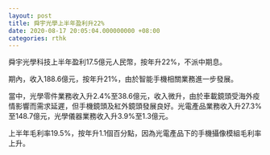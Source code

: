 ```yaml
---
layout: post
title: 舜宇光學上半年盈利升22%
date: 2020-08-17 20:05:04.000000000 +08:00
categories: rthk
---
```


舜宇光學科技上半年盈利17.5億元人民幣，按年升22%，不派中期息。

期內，收入188.6億元，按年升21%，由於智能手機相關業務進一步發展。

當中，光學零件業務收入升2.4%至38.6億元，收入微升，由於車載鏡頭受海外疫情影響而需求延遲，但手機鏡頭及紅外鏡頭發展良好。光電產品業務收入升27.3%至148.7億元，光學儀器業務收入升3.9%至1.3億元。

上半年毛利率19.5%，按年升1.1個百分點，因為光電產品下的手機攝像模組毛利率上升。

